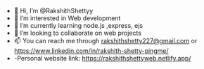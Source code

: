 - 👋 Hi, I’m @RakshithShettyy
- 👀 I’m interested in Web development
- 🌱 I’m currently learning node.js ,express, ejs
- 💞️ I’m looking to collaborate on web projects
- 📫 You can reach me through rakshithshetty227@gmail.com or https://www.linkedin.com/in/rakshith-shetty-pingme/
- -Personal website link: https://rakshithshettyweb.netlify.app/

<!---
RakshithShettyy/RakshithShettyy is a ✨ special ✨ repository because its `README.md` (this file) appears on your GitHub profile.
You can click the Preview link to take a look at your changes.
--->
